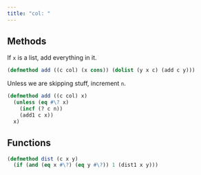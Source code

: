 ```yaml
---
title: "col: "
---
```


Methods
-------
If `x` is a list, add everything in it.

```lisp
(defmethod add ((c col) (x cons)) (dolist (y x c) (add c y)))
```

Unless we are skipping  stuff, increment `n`.

```lisp
(defmethod add ((c col) x)
  (unless (eq #\? x) 
    (incf (? c n)) 
    (add1 c x))
  x)
```

Functions
---------

```lisp
(defmethod dist (c x y)
  (if (and (eq x #\?) (eq y #\?)) 1 (dist1 x y)))

